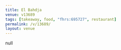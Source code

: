```yaml
---
title: El Bahdja
venue: v13689
tags: [takeaway, food, "fhrs:695727", restaurant]
permalink: /v/13689/
layout: venue
---
```

null